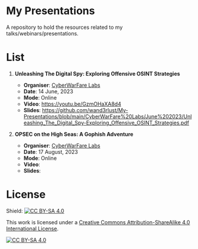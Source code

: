 # My Presentations
A repository to hold the resources related to my talks/webinars/presentations.

# List
1. **Unleashing The Digital Spy: Exploring Offensive OSINT Strategies**
     - **Organiser**: [CyberWarFare Labs](https://cyberwarfare.live/)
     - **Date**: 14 June, 2023
     - **Mode**: Online
     - **Video**: https://youtu.be/GzmOHaXA8d4
     - **Slides**: https://github.com/wand3rlust/My-Presentations/blob/main/CyberWarFare%20Labs/June%202023/Unleashing_The_Digital_Spy-Exploring_Offensive_OSINT_Strategies.pdf

2. **OPSEC on the High Seas: A Gophish Adventure**
     - **Organiser**: [CyberWarFare Labs](https://cyberwarfare.live/)
     - **Date**: 17 August, 2023
     - **Mode**: Online
     - **Video**: 
     - **Slides**: 

# License
Shield: [![CC BY-SA 4.0][cc-by-sa-shield]][cc-by-sa]

This work is licensed under a
[Creative Commons Attribution-ShareAlike 4.0 International License][cc-by-sa].

[![CC BY-SA 4.0][cc-by-sa-image]][cc-by-sa]

[cc-by-sa]: http://creativecommons.org/licenses/by-sa/4.0/
[cc-by-sa-image]: https://licensebuttons.net/l/by-sa/4.0/88x31.png
[cc-by-sa-shield]: https://img.shields.io/badge/License-CC%20BY--SA%204.0-lightgrey.svg
